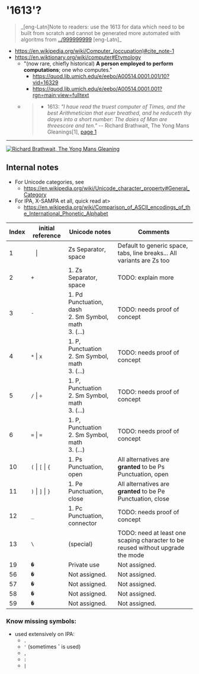 # '1613'?

> \_[eng-Latn]Note to readers: use the 1613 for data which need to be built from scratch and cannot be generated more automated with algoritms from [../999999999](../999999999) [eng-Latn]\_

- https://en.wikipedia.org/wiki/Computer_(occupation)#cite_note-1
- https://en.wiktionary.org/wiki/computer#Etymology
  - "(now rare, chiefly historical) **A person employed to perform computations**; one who computes."
    - https://quod.lib.umich.edu/e/eebo/A00514.0001.001/10?vid=16329
    - https://quod.lib.umich.edu/e/eebo/A00514.0001.001?rgn=main;view=fulltext
  -  > - 1613: _"I haue read the truest computer of Times, and the best Arithmetician that euer breathed, and he reduceth thy dayes into a short number: The daies of Man are threescore and ten."_ -- Richard Brathwait, The Yong Mans Gleanings[1], [page 1](https://quod.lib.umich.edu/e/eebo/A00514.0001.001/10?vid=16329)

---

[![Richard Brathwait, The Yong Mans Gleaning](https://howtospeakmachine.com/wp-content/uploads/2019/02/Screen-Shot-2019-02-23-at-9.23.31-PM.jpg)](https://quod.lib.umich.edu/e/eebo/A00514.0001.001?rgn=main;view=fulltext)



## Internal notes

- For Unicode categories, see
  - https://en.wikipedia.org/wiki/Unicode_character_property#General_Category
- For IPA, X-SAMPA et all, quick read at>
  - https://en.wikipedia.org/wiki/Comparison_of_ASCII_encodings_of_the_International_Phonetic_Alphabet

Index | initial reference | Unicode notes | Comments
--- | --- | --- | --- |
1 | ` ` \|| Zs	Separator, space | Default to generic space, tabs, line breaks... All variants are Zs too
2 | `+` | 1. Zs	Separator, space | TODO: explain more
3 | `-` | 1. Pd	Punctuation, dash<br>2. Sm	Symbol, math<br>3. (...) | TODO: needs proof of concept
4 | `*` \| `x` | 1. P, Punctuation<br>2. Sm	Symbol, math<br>3. (...) | TODO: needs proof of concept
5 | `/` \| `÷` | 1. P, Punctuation<br>2. Sm	Symbol, math<br>3. (...) | TODO: needs proof of concept
6 | `=` \| `=` | 1. P, Punctuation<br>2. Sm	Symbol, math<br>3. (...) | TODO: needs proof of concept
10 | `(` \| `[` \| `{` | 1. Ps	Punctuation, open | All alternatives are **granted** to be Ps	Punctuation, open
11 | `)` \| `]` \| `}` | 1. Pe	Punctuation, close | All alternatives are **granted** to be Pe	Punctuation, close
12 | `_` | 1. Pc	Punctuation, connector | TODO: needs proof of concept
13 | `\` | (special) | TODO: need at least one scaping character to be reused without upgrade the mode
19 | `�` | Private use | Not assigned.
56 | `�` | Not assigned. | Not assigned.
57 | `�` | Not assigned. | Not assigned.
58 | `�` | Not assigned. | Not assigned.
59 | `�` | Not assigned. | Not assigned.


### Know missing symbols:
- used extensively on IPA:
  - `.` 
  - `'` (sometimes **`** is used)
  - `,`
  - `:`
  - `|`


<!--

- https://en.wikipedia.org/wiki/Cuneiform
- The direction of writing remained to be from top-to-bottom and right-to-left, until the mid-2nd millennium BC.[34]

-->


<!--
Potential TODOs

- https://en.wikipedia.org/wiki/Arabic_alphabet#Alphabetical_order
- https://en.wikipedia.org/wiki/Abjad_numerals
- https://en.wikipedia.org/wiki/Cyrillic_script
- https://en.wikisource.org/wiki/Translation:List_of_Frequently_Used_Characters_in_Modern_Chinese
-
-->
